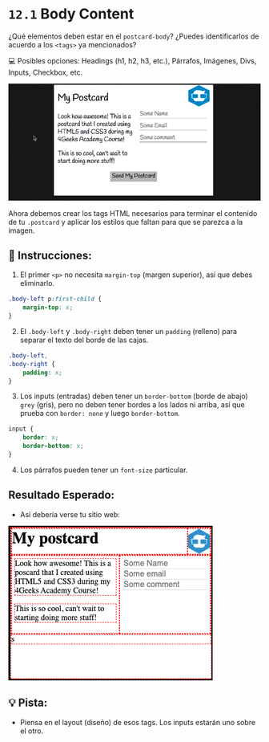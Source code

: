 # `12.1` Body Content

¿Qué elementos deben estar en el `postcard-body`? ¿Puedes identificarlos de acuerdo a los `<tags>` ya mencionados?

💻 Posibles opciones: Headings (h1, h2, h3, etc.), Párrafos, Imágenes, Divs, Inputs, Checkbox, etc.

![Postcard body content](../../assets/12.1-body-content.gif)

Ahora debemos crear los tags HTML necesarios para terminar el contenido de tu `.postcard` y aplicar los estilos que faltan para que se parezca a la imagen.

## 📝 Instrucciones:

1. El primer `<p>` no necesita `margin-top` (margen superior), así que debes eliminarlo.

```css
.body-left p:first-child {
	margin-top: x;
}
```

2. El `.body-left` y `.body-right` deben tener un `padding` (relleno) para separar el texto del borde de las cajas. 

```css
.body-left,
.body-right {
	padding: x;
}
```

3. Los inputs (entradas) deben tener un `border-bottom` (borde de abajo) `grey` (gris), pero no deben tener bordes a los lados ni arriba, así que prueba con `border: none` y luego `border-bottom`.

```css
input {
	border: x;
	border-bottom: x;
}
```

4. Los párrafos pueden tener un `font-size` particular.

## Resultado Esperado:

+ Así debería verse tu sitio web:

![Postcard body content](../../assets/12.1.png)

## 💡 Pista:

+ Piensa en el layout (diseño) de esos tags. Los inputs estarán uno sobre el otro.
